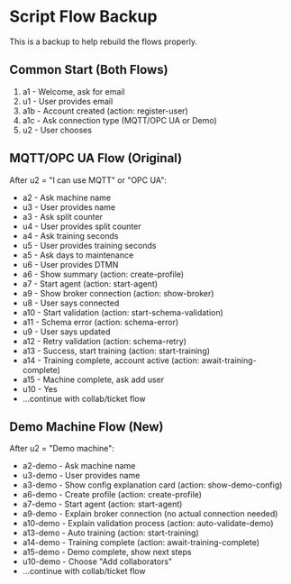 # Script Flow Backup

This is a backup to help rebuild the flows properly.

## Common Start (Both Flows)
1. a1 - Welcome, ask for email
2. u1 - User provides email
3. a1b - Account created (action: register-user)
4. a1c - Ask connection type (MQTT/OPC UA or Demo)
5. u2 - User chooses

## MQTT/OPC UA Flow (Original)
After u2 = "I can use MQTT" or "OPC UA":
- a2 - Ask machine name
- u3 - User provides name
- a3 - Ask split counter
- u4 - User provides split counter
- a4 - Ask training seconds
- u5 - User provides training seconds
- a5 - Ask days to maintenance
- u6 - User provides DTMN
- a6 - Show summary (action: create-profile)
- a7 - Start agent (action: start-agent)
- a9 - Show broker connection (action: show-broker)
- u8 - User says connected
- a10 - Start validation (action: start-schema-validation)
- a11 - Schema error (action: schema-error)
- u9 - User says updated
- a12 - Retry validation (action: schema-retry)
- a13 - Success, start training (action: start-training)
- a14 - Training complete, account active (action: await-training-complete)
- a15 - Machine complete, ask add user
- u10 - Yes
- ...continue with collab/ticket flow

## Demo Machine Flow (New)
After u2 = "Demo machine":
- a2-demo - Ask machine name
- u3-demo - User provides name
- a3-demo - Show config explanation card (action: show-demo-config)
- a6-demo - Create profile (action: create-profile)
- a7-demo - Start agent (action: start-agent)
- a9-demo - Explain broker connection (no actual connection needed)
- a10-demo - Explain validation process (action: auto-validate-demo)
- a13-demo - Auto training (action: start-training)
- a14-demo - Training complete (action: await-training-complete)
- a15-demo - Demo complete, show next steps
- u10-demo - Choose "Add collaborators"
- ...continue with collab/ticket flow

